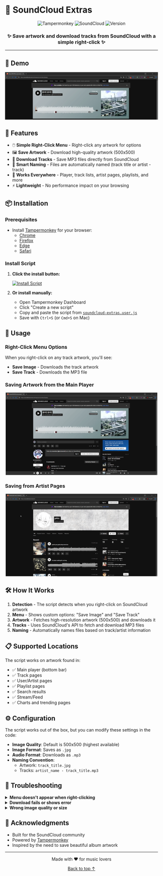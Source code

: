 # 🎵 SoundCloud Extras

<div align="center">
  <img src="https://img.shields.io/badge/Tampermonkey-Script-blue?style=for-the-badge&logo=tampermonkey" alt="Tampermonkey">
  <img src="https://img.shields.io/badge/SoundCloud-Extras-orange?style=for-the-badge&logo=soundcloud" alt="SoundCloud">
  <img src="https://img.shields.io/badge/Version-1.0-green?style=for-the-badge" alt="Version">
</div>

<div align="center">
  <h3>✨ Save artwork and download tracks from SoundCloud with a simple right-click ✨</h3>
</div>

---

## 📸 Demo

<div align="center">
  <img src="demo.gif" alt="Demo GIF" width="600">
</div>

## 🚀 Features

- 🖱️ **Simple Right-Click Menu** - Right-click any artwork for options
- 🖼️ **Save Artwork** - Download high-quality artwork (500x500)
- 🎵 **Download Tracks** - Save MP3 files directly from SoundCloud
- 📝 **Smart Naming** - Files are automatically named (track title or artist - track)
- 🎯 **Works Everywhere** - Player, track lists, artist pages, playlists, and more
- ⚡ **Lightweight** - No performance impact on your browsing

## 📦 Installation

### Prerequisites
- Install [Tampermonkey](https://www.tampermonkey.net/) for your browser:
  - [Chrome](https://chrome.google.com/webstore/detail/tampermonkey/dhdgffkkebhmkfjojejmpbldmpobfkfo)
  - [Firefox](https://addons.mozilla.org/en-US/firefox/addon/tampermonkey/)
  - [Edge](https://microsoftedge.microsoft.com/addons/detail/tampermonkey/iikmkjmpaadaobahmlepeloendndfphd)
  - [Safari](https://apps.apple.com/us/app/tampermonkey/id1482490089)

### Install Script

1. **Click the install button:**
   
   [![Install Script](https://img.shields.io/badge/Install-Script-success?style=for-the-badge)](https://raw.githubusercontent.com/yourusername/save-artwork/main/soundcloud-extras.user.js)

2. **Or install manually:**
   - Open Tampermonkey Dashboard
   - Click "Create a new script"
   - Copy and paste the script from [`soundcloud-extras.user.js`](soundcloud-extras.user.js)
   - Save with `Ctrl+S` (or `Cmd+S` on Mac)

## 🎯 Usage

### Right-Click Menu Options

When you right-click on any track artwork, you'll see:
- **Save Image** - Downloads the track artwork
- **Save Track** - Downloads the MP3 file

### Saving Artwork from the Main Player

<div align="center">
  <img src="player-example.gif" alt="Player Example" width="500">
</div>

### Saving from Artist Pages

<div align="center">
  <img src="artist-example.gif" alt="Artist Page Example" width="500">
</div>

## 🛠️ How It Works

1. **Detection** - The script detects when you right-click on SoundCloud artwork
2. **Menu** - Shows custom options: "Save Image" and "Save Track"
3. **Artwork** - Fetches high-resolution artwork (500x500) and downloads it
4. **Tracks** - Uses SoundCloud's API to fetch and download MP3 files
5. **Naming** - Automatically names files based on track/artist information

## 📋 Supported Locations

The script works on artwork found in:

- ✅ Main player (bottom bar)
- ✅ Track pages
- ✅ User/Artist pages
- ✅ Playlist pages
- ✅ Search results
- ✅ Stream/Feed
- ✅ Charts and trending pages

## ⚙️ Configuration

The script works out of the box, but you can modify these settings in the code:

- **Image Quality**: Default is 500x500 (highest available)
- **Image Format**: Saves as `.jpg`
- **Audio Format**: Downloads as `.mp3`
- **Naming Convention**: 
  - Artwork: `track_title.jpg`
  - Tracks: `artist_name - track_title.mp3`

## 🐛 Troubleshooting

<details>
<summary><b>Menu doesn't appear when right-clicking</b></summary>

- Make sure Tampermonkey is enabled
- Check that the script is active (should have a green dot in Tampermonkey)
- Refresh the SoundCloud page
- Make sure you're clicking directly on the artwork image
</details>

<details>
<summary><b>Download fails or shows error</b></summary>

- Check your browser's download settings
- Make sure you have permission to save files
- Try disabling other extensions that might interfere
- Check browser console for specific error messages
</details>

<details>
<summary><b>Wrong image quality or size</b></summary>

- The script automatically fetches the 500x500 version
- If the track only has lower quality artwork, that's what will be saved
- Original upload quality varies by artist/track
</details>

## 🙏 Acknowledgments

- Built for the SoundCloud community
- Powered by [Tampermonkey](https://www.tampermonkey.net/)
- Inspired by the need to save beautiful album artwork

---

<div align="center">
  <p>Made with ❤️ for music lovers</p>
  <p>
    <a href="#-soundcloud-extras">Back to top ↑</a>
  </p>
</div>